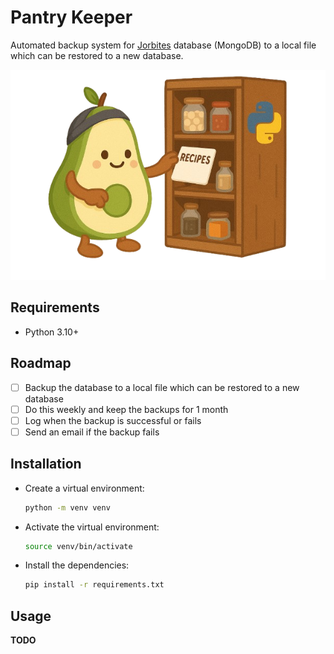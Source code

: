 # Pantry Keeper

Automated backup system for [Jorbites](https://jorbites.com) database (MongoDB) to a local file which can be restored to a new database.

![logo](./docs/assets/pantry_keeper_logo_no_bg.png)

## Requirements

- Python 3.10+

## Roadmap

- [ ] Backup the database to a local file which can be restored to a new database
- [ ] Do this weekly and keep the backups for 1 month
- [ ] Log when the backup is successful or fails
- [ ] Send an email if the backup fails

## Installation

- Create a virtual environment:
    ```bash
    python -m venv venv
    ```

- Activate the virtual environment:
    ```bash
    source venv/bin/activate
    ```

- Install the dependencies:
    ```bash
    pip install -r requirements.txt
    ```

## Usage

__TODO__
